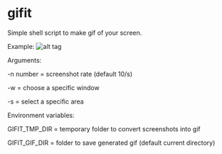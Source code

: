# gifit

Simple shell script to make gif of your screen.

Example:
![alt tag](http://s24.postimg.org/h6dln48j9/2015_12_23_03_21_53_gif.gif)

Arguments:


-n number = screenshot rate (default 10/s)

-w = choose a specific window

-s = select a specific area

Environment variables:


GIFIT_TMP_DIR = temporary folder to convert screenshots into gif

GIFIT_GIF_DIR = folder to save generated gif (default current directory)
